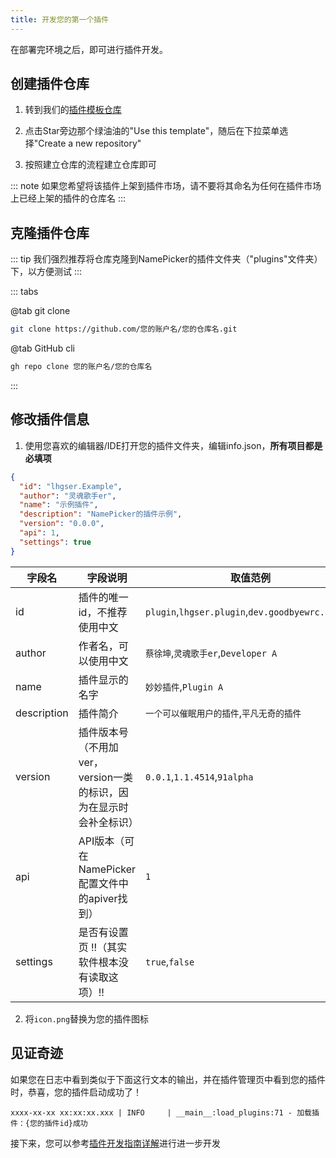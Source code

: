 ```yaml
---
title: 开发您的第一个插件
---
```


在部署完环境之后，即可进行插件开发。

## 创建插件仓库

1. 转到我们的[插件模板仓库](https://github.com/NamePickerOrg/NamePicker-PluginTemplate)

2. 点击Star旁边那个绿油油的"Use this template"，随后在下拉菜单选择"Create a new repository"

3. 按照建立仓库的流程建立仓库即可

::: note
如果您希望将该插件上架到插件市场，请不要将其命名为任何在插件市场上已经上架的插件的仓库名
:::

## 克隆插件仓库

::: tip
我们强烈推荐将仓库克隆到NamePicker的插件文件夹（"plugins"文件夹）下，以方便测试
:::

::: tabs

@tab git clone

```bash
git clone https://github.com/您的账户名/您的仓库名.git
```

@tab GitHub cli

```bash
gh repo clone 您的账户名/您的仓库名
```

:::

## 修改插件信息

1. 使用您喜欢的编辑器/IDE打开您的插件文件夹，编辑info.json，**所有项目都是必填项**

```json
{
  "id": "lhgser.Example",
  "author": "灵魂歌手er",
  "name": "示例插件",
  "description": "NamePicker的插件示例",
  "version": "0.0.0",
  "api": 1,
  "settings": true
}
```

|字段名|字段说明|取值范例|
|----|----|----|
|id|插件的唯一id，不推荐使用中文|`plugin`,`lhgser.plugin`,`dev.goodbyewrc.plugin`|
|author|作者名，可以使用中文|`蔡徐坤`,`灵魂歌手er`,`Developer A`|
|name|插件显示的名字|`妙妙插件`,`Plugin A`|
|description|插件简介|`一个可以催眠用户的插件`,`平凡无奇的插件`|
|version|插件版本号（不用加ver，version一类的标识，因为在显示时会补全标识）|`0.0.1`,`1.1.4514`,`91alpha`|
|api|API版本（可在NamePicker配置文件中的apiver找到）|`1`|
|settings|是否有设置页 !!（其实软件根本没有读取这项）!!|`true`,`false`|

2. 将`icon.png`替换为您的插件图标

## 见证奇迹

如果您在日志中看到类似于下面这行文本的输出，并在插件管理页中看到您的插件时，恭喜，您的插件启动成功了！

```
xxxx-xx-xx xx:xx:xx.xxx | INFO     | __main__:load_plugins:71 - 加载插件：{您的插件id}成功
```

接下来，您可以参考[插件开发指南详解](guide.md)进行进一步开发